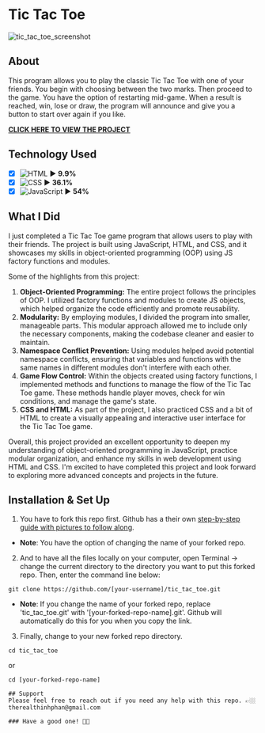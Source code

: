 # Tic Tac Toe
![tic_tac_toe_screenshot](https://github.com/teephan91/tic_tac_toe/assets/101987153/0cc7f2b5-6a30-438f-9c7f-71fba263944e)

## About
This program allows you to play the classic Tic Tac Toe with one of your friends. You begin with choosing between the two marks. Then proceed to the game. You have the option of restarting mid-game. When a result is reached, win, lose or draw, the program will announce and give you a button to start over again if you like.

**[CLICK HERE TO VIEW THE PROJECT](https://teephan91.github.io/tic_tac_toe/)**

## Technology Used
- [x] ![HTML](https://img.shields.io/badge/-HTML-000?style=flat&logo=html5&logoColor=394148&color=fac60c) ► **9.9%** 
- [x] ![CSS](https://img.shields.io/badge/-CSS-000?style=flat&logo=css3&logoColor=394148&color=fac60c) ► **36.1%** 
- [x] ![JavaScript](https://img.shields.io/badge/-JavaScript-000?style=flat&logoColor=394148&logo=javascript&color=fac60c) ► **54%**

## What I Did
I just completed a Tic Tac Toe game program that allows users to play with their friends. The project is built using JavaScript, HTML, and CSS, and it showcases my skills in object-oriented programming (OOP) using JS factory functions and modules.

Some of the highlights from this project:

1. **Object-Oriented Programming:** The entire project follows the principles of OOP. I utilized factory functions and modules to create JS objects, which helped organize the code efficiently and promote reusability.
2. **Modularity:** By employing modules, I divided the program into smaller, manageable parts. This modular approach allowed me to include only the necessary components, making the codebase cleaner and easier to maintain.
3. **Namespace Conflict Prevention:** Using modules helped avoid potential namespace conflicts, ensuring that variables and functions with the same names in different modules don't interfere with each other.
4. **Game Flow Control:** Within the objects created using factory functions, I implemented methods and functions to manage the flow of the Tic Tac Toe game. These methods handle player moves, check for win conditions, and manage the game's state.
5. **CSS and HTML:** As part of the project, I also practiced CSS and a bit of HTML to create a visually appealing and interactive user interface for the Tic Tac Toe game.

Overall, this project provided an excellent opportunity to deepen my understanding of object-oriented programming in JavaScript, practice modular organization, and enhance my skills in web development using HTML and CSS. I'm excited to have completed this project and look forward to exploring more advanced concepts and projects in the future.

## Installation & Set Up
1. You have to fork this repo first. Github has a their own [step-by-step guide with pictures to follow along](https://docs.github.com/en/get-started/quickstart/fork-a-repo#forking-a-repository).
- **Note**: You have the option of changing the name of your forked repo.
2. And to have all the files locally on your computer, open Terminal -> change the current directory to the directory you want to put this forked repo. Then, enter the command line below:
```
git clone https://github.com/[your-username]/tic_tac_toe.git
```
- **Note**: If you change the name of your forked repo, replace 'tic_tac_toe.git' with '[your-forked-repo-name].git'. Github will automatically do this for you when you copy the link.
3. Finally, change to your new forked repo directory.
```
cd tic_tac_toe
```
or
```
cd [your-forked-repo-name]

## Support
Please feel free to reach out if you need any help with this repo. 👉🏼 therealthinhphan@gmail.com

### Have a good one! 👍🏼